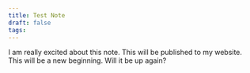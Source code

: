 ```yaml
---
title: Test Note
draft: false
tags:
---
```

I am really excited about this note.
This will be published to my website.
This will be a new beginning.
Will it be up again?

